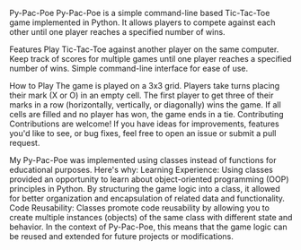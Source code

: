 Py-Pac-Poe
Py-Pac-Poe is a simple command-line based Tic-Tac-Toe game implemented in Python. It allows players to compete against each other until one player reaches a specified number of wins.

Features
Play Tic-Tac-Toe against another player on the same computer.
Keep track of scores for multiple games until one player reaches a specified number of wins.
Simple command-line interface for ease of use.


How to Play
The game is played on a 3x3 grid.
Players take turns placing their mark (X or O) in an empty cell.
The first player to get three of their marks in a row (horizontally, vertically, or diagonally) wins the game.
If all cells are filled and no player has won, the game ends in a tie.
Contributing
Contributions are welcome! If you have ideas for improvements, features you'd like to see, or bug fixes, feel free to open an issue or submit a pull request.

My Py-Pac-Poe was implemented using classes instead of functions for educational purposes. Here's why:
Learning Experience: Using classes provided an opportunity to learn about object-oriented programming (OOP) principles in Python. By structuring the game logic into a class, it allowed for better organization and encapsulation of related data and functionality.
Code Reusability: Classes promote code reusability by allowing you to create multiple instances (objects) of the same class with different state and behavior. In the context of Py-Pac-Poe, this means that the game logic can be reused and extended for future projects or modifications.
